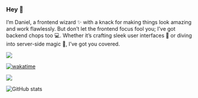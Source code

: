### Hey 👋
I’m Daniel, a frontend wizard ✨ with a knack for making things look amazing and work flawlessly. But don’t let the frontend focus fool you; I’ve got backend chops too 💻. Whether it’s crafting sleek user interfaces 🎨 or diving into server-side magic 🔮, I’ve got you covered.

![](https://komarev.com/ghpvc/?username=Danztee) 

[![wakatime](https://wakatime.com/badge/user/dd549cb0-5947-4d73-8fa8-f67b6699e610.svg?style=for-the-badge)](https://wakatime.com/@dd549cb0-5947-4d73-8fa8-f67b6699e610)

<a href="https://x.com/iamdanztee/">
   <img src="https://github-readme-stats.vercel.app/api?username=Danztee&show_icons=true&icon_color=805AD5&text_color=718096&bg_color=ffffff&hide_title=true&hide_border=true" />
</a>

![GitHub stats](https://github-readme-stats.vercel.app/api?username=Danztee&show_icons=true)  


<!---  
<header>
    <h1>Olowoniyi Daniel - Full Stack Developer</h1>
    <p>Hi there! I'm Daniel, a passionate full stack MERN (MongoDB, Express.js, React.js, Node.js) and React Native developer dedicated to crafting immersive digital experiences. Welcome to my GitHub profile!</p>
  </header>

  <section>
    <h2>About Me</h2>
    <p>I'm a creative and results-driven developer with over 2 years of hands-on experience in conceptualizing, designing, and deploying innovative web and mobile applications. My primary goal is to create elegant, user-centric solutions that effectively address real-world challenges.</p>
    <p>During my journey as a developer, I've cultivated a strong knack for building responsive and intuitive interfaces that seamlessly merge functionality with aesthetics. One of my notable achievements includes the development of a full-stack Reddit clone, showcasing my expertise in creating scalable and feature-rich applications.</p>
    <p>Aside from coding, I find joy in watching movies, exploring various genres of music, and constantly enhancing my skills through continuous learning.</p>
  </section>

<section>
  <h2>Skills</h2>
  <ul>
    <li>HTML</li>
    <li>CSS</li>
    <li>Tailwind CSS</li>
    <li>Bootstrap</li>
    <li>Styled Components</li>
    <li>Sass SCSS</li>
    <li>JavaScript</li>
    <li>TypeScript</li>
    <li>React.js</li>
    <li>Next.js</li>
    <li>Vue.js</li>
    <li>MongoDB</li>
    <li>Mongoose</li>
    <li>Express.js</li>
    <li>Firebase</li>
    <li>Prisma</li>
  </ul>
</section>

<section>
  <h1>Projects</h1>
  <h2>1. Reddit Build</h2>
  [Live-Link](https://reddit-dan.vercel.app)
  <img src='https://res.cloudinary.com/dhr6ts5i8/image/upload/v1684857945/Screenshot_2023-05-23_at_16.55.05_vl4t1w.png' />
  
  <h2>2. ChatGPT Build</h2>
  [Live-Link](https://chatgpt-danztee.vercel.app)
  <img src='https://res.cloudinary.com/dhr6ts5i8/image/upload/v1684858627/Screenshot_2023-03-25_at_07.36.22_co3bfy.png' />
  
  <h2>3. OpenSea</h2>
  [Live-Link](https://open-sea-one.vercel.app)
  <img src='https://res.cloudinary.com/dhr6ts5i8/image/upload/v1684858836/Screenshot_2023-05-23_at_17.19.51_xtiiop.png' />
  
  <h2>4. Spotify Build</h2>
  [Live-Link](https://spotify-build-dan.vercel.app)
  <img src='https://res.cloudinary.com/dhr6ts5i8/image/upload/v1684859209/Screenshot_2023-05-23_at_17.26.13_awgcye.png' />
  
  <h2>5. Twitter clone</h2>
  [Live-Link](https://danztee-twitter.netlify.app/)
  <img src='https://res.cloudinary.com/dhr6ts5i8/image/upload/v1684859493/Screenshot_2023-05-23_at_17.29.30_unin64.png' />
</section>


<h1>Contact</h1>
Feel free to reach out to me via email at
<a href="mailto:olowoniyidaniel@gmail.com">olowoniyidaniel@gmail.com</a> or
<br />
- Twitter - https://twitter.com/iamdanztee <br />
- Whatsapp - https://wa.me/+2348153537619 <br />
- Instagram - https://instagram.com/iamdanztee <br />
I'm open to collaboration, feedback, or just saying hi!😊 
         
<h2 align="center">Stats</h2>
<a href="http://www.github.com/Danztee"><img src="https://github-readme-stats.vercel.app/api?username=Danztee&show_icons=true&hide=&count_private=true&title_color=14b8a6&text_color=6366f1&icon_color=14b8a6&bg_color=0f172a&hide_border=true&show_icons=true" width="50%" alt="Danztee's GitHub stats" /></a><a href="http://www.github.com/Danztee"><img src="https://github-readme-streak-stats.herokuapp.com/?user=Danztee&stroke=6366f1&background=0f172a&ring=14b8a6&fire=14b8a6&currStreakNum=6366f1&currStreakLabel=14b8a6&sideNums=6366f1&sideLabels=6366f1&dates=6366f1&hide_border=true" width="50%"/></a>

<p align="center"><a href="https://www.codewars.com/users/Danztee/" target="_blank"><img src="https://www.codewars.com/users/Danztee/badges/large"></a></p>


Danztee/Danztee is a ✨ special ✨ repository because its `README.md` (this file) appears on your GitHub profile.
You can click the Preview link to take a look at your changes.
--->
